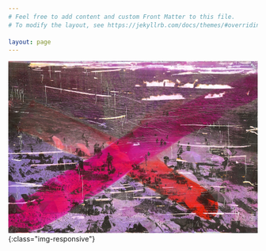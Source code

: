 ```yaml
---
# Feel free to add content and custom Front Matter to this file.
# To modify the layout, see https://jekyllrb.com/docs/themes/#overriding-theme-defaults

layout: page
---
```


![welcome](/data/querformat/58_1k.jpg){:class="img-responsive"}



<meta name="p:domain_verify" content="5a2115b52fbcfc62e6ee73300551f14b"/>

<meta name="twitter:card" content="summary">
<meta name="twitter:site" content="@martin_klein_">
<meta name="twitter:title" content="H-H-H">
<meta name="twitter:description" content="I believe that only a more conscious, self-aware life can change the world — Art and science are the way — The internet is only as good as we make it, so let’s start building it.">
<meta name="twitter:image" content="http://www.h-h-h.net/data/querformat/58_1k.jpg">
<meta name="twitter:image:alt" content="Welcome">
